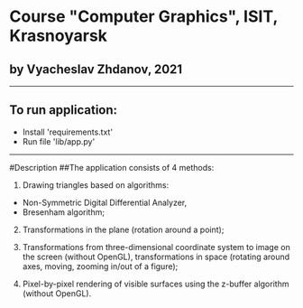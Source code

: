 # Course "Computer Graphics", ISIT, Krasnoyarsk
## by Vyacheslav Zhdanov, 2021

---

## To run application:
- Install 'requirements.txt'
- Run file 'lib/app.py'

---

#Description
##The application consists of 4 methods:
1. Drawing triangles based on algorithms:
 - Non-Symmetric Digital Differential Analyzer,
 - Bresenham algorithm;
2. Transformations in the plane (rotation around a point);


3. Transformations from three-dimensional coordinate system to image on the screen (without OpenGL), transformations in space 
(rotating around axes, moving, zooming in/out of a figure);

 
4. Pixel-by-pixel rendering of visible surfaces using the z-buffer algorithm (without OpenGL).
